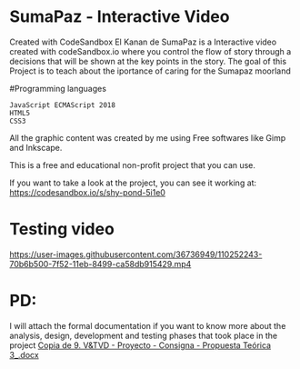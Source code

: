 # SumaPaz - Interactive Video
Created with CodeSandbox
El Kanan de SumaPaz is a Interactive video created with codeSandbox.io where you control the flow of story through a decisions that will be shown
at the key points in the story. The goal of this Project is to teach about the iportance of caring for the Sumapaz moorland

#Programming languages
```
JavaScript ECMAScript 2018
HTML5
CSS3
```
All the graphic content was created by me using Free softwares like Gimp and Inkscape.

This is a free and educational non-profit project that you can use.

If you want to take a look at the project, you can see it working at: https://codesandbox.io/s/shy-pond-5i1e0
# Testing video
https://user-images.githubusercontent.com/36736949/110252243-70b6b500-7f52-11eb-8499-ca58db915429.mp4

# PD:  
I will attach the formal documentation if you want to know more about the analysis, design, development and testing phases
that took place in the project
[Copia de 9. V&TVD - Proyecto - Consigna - Propuesta Teórica 3_.docx](https://github.com/danielcotes2504/ElKananDeSumapaz/files/6097809/Copia.de.9.V.TVD.-.Proyecto.-.Consigna.-.Propuesta.Teorica.3_.docx)

